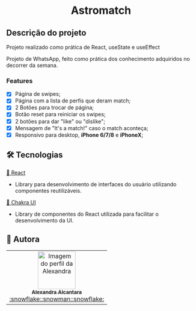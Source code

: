 # <h1 align='center'>Astromatch </h1>

## Descrição do projeto

<p align="justify">Projeto realizado como prática de React, useState e useEffect</p>

Projeto de WhatsApp, feito como prática dos conhecimento adquiridos no decorrer da semana.

### Features

- [x] Página de swipes;
- [x] Página com a lista de perfis que deram match;
- [x] 2 Botões para trocar de página;
- [x] Botão reset para reiniciar os swipes;
- [x] 2 botões para dar "like" ou "dislike";
- [x] Mensagem de "It's a match!" caso o match aconteça;
- [x] Responsivo para desktop, <strong>iPhone 6/7/8</strong> e <strong>iPhoneX</strong>;

## 🛠 Tecnologias

<a href="https://pt-br.reactjs.org/">🔗 React</a>

- Library para desenvolvimento de interfaces do usuário utilizando componentes reutilizáveis.

<a href="https://chakra-ui.com/">🔗 Chakra UI</a>

- Library de componentes do React utilizada para facilitar o desenvolvimento da UI.

## 🚀 Autora

<table>
  <tr>
    <td align="center"><a href="https://github.com/alexa2me">
    <img src="https://avatars.githubusercontent.com/u/63327969?s=460&v=4" width="100px" alt="Imagem do perfil da Alexandra"/>
    <br />
    <sub><b>Alexandra Alcantara</b></sub><br />:snowflake::snowman::snowflake:</td>
</table>
